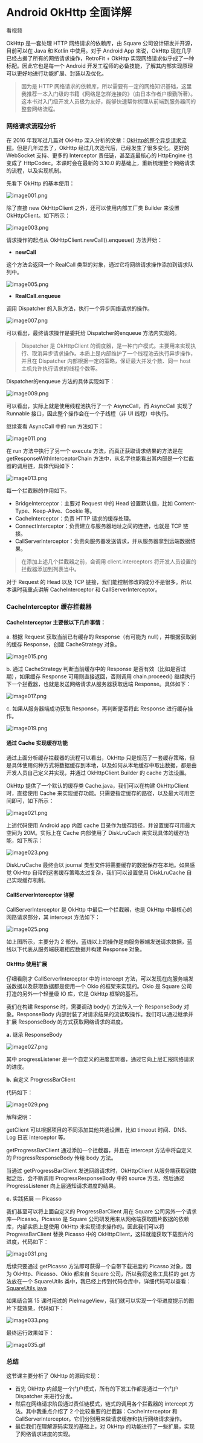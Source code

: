 

# Android OkHttp 全面详解

 

看视频

OkHttp 是一套处理 HTTP 网络请求的依赖库，由 Square 公司设计研发并开源，目前可以在 Java 和 Kotlin 中使用。对于 Android App 来说，OkHttp 现在几乎已经占据了所有的网络请求操作，RetroFit + OkHttp 实现网络请求似乎成了一种标配。因此它也是每一个 Android 开发工程师的必备技能，了解其内部实现原理可以更好地进行功能扩展、封装以及优化。

> 因为是 HTTP 网络请求的依赖库，所以需要有一定的网络知识基础，这里我推荐一本入门级的书籍《网络是怎样连接的》（由日本作者户根勤所著）。这本书对入门级开发人员极为友好，能够快速帮你梳理从前端到服务器间的整套网络流程。

### 网络请求流程分析

在 2016 年我写过几篇对 OkHttp 深入分析的文章：[OkHttp的整个异步请求流程](https://blog.csdn.net/zxm317122667/article/details/53202110)。但是几年过去了，OkHttp 经过几次迭代后，已经发生了很多变化。更好的 WebSocket 支持、更多的 Interceptor 责任链，甚至连最核心的 HttpEngine 也变成了 HttpCodec。本课时会在最新的 3.10.0 的基础上，重新梳理整个网络请求的流程，以及实现机制。

先看下 OkHttp 的基本使用：

![image001.png](https://s0.lgstatic.com/i/image/M00/0D/2B/Ciqc1F7Dk-eAItVSAADuEPXjYPo944.png)

除了直接 new OkHttpClient 之外，还可以使用内部工厂类 Builder 来设置 OkHttpClient。如下所示：

![image003.png](https://s0.lgstatic.com/i/image/M00/0D/2B/Ciqc1F7Dk--AZk_0AADHHDXvjvc960.png)

请求操作的起点从 OkHttpClient.newCall().enqueue() 方法开始：

- **newCall**

这个方法会返回一个 RealCall 类型的对象，通过它将网络请求操作添加到请求队列中。

![image005.png](https://s0.lgstatic.com/i/image/M00/0D/2B/Ciqc1F7Dk_mAeO5DAABcf9D4khg568.png)

- **RealCall.enqueue**

调用 Dispatcher 的入队方法，执行一个异步网络请求的操作。

![image007.png](https://s0.lgstatic.com/i/image/M00/0D/2B/Ciqc1F7DlACAZ0ypAAD7tUY7Aps196.png)

可以看出，最终请求操作是委托给 Dispatcher的enqueue 方法内实现的。

> Dispatcher 是 OkHttpClient 的调度器，是一种门户模式。主要用来实现执行、取消异步请求操作。本质上是内部维护了一个线程池去执行异步操作，并且在 Dispatcher 内部根据一定的策略，保证最大并发个数、同一 host 主机允许执行请求的线程个数等。

Dispatcher的enqueue 方法的具体实现如下：

![image009.png](https://s0.lgstatic.com/i/image/M00/0D/2B/Ciqc1F7DlAeAY_UjAADrZmzFV74873.png)

可以看出，实际上就是使用线程池执行了一个 AsyncCall，而 AsyncCall 实现了 Runnable 接口，因此整个操作会在一个子线程（非 UI 线程）中执行。

继续查看 AsyncCall 中的 run 方法如下：

![image011.png](https://s0.lgstatic.com/i/image/M00/0D/2B/Ciqc1F7DlA-AXkBNAAPgqEik5MY052.png)

在 run 方法中执行了另一个 execute 方法，而真正获取请求结果的方法是在 getResponseWithInterceptorChain 方法中，从名字也能看出其内部是一个拦截器的调用链，具体代码如下：

![image013.png](https://s0.lgstatic.com/i/image/M00/0D/2B/Ciqc1F7DlBqAHUznAAJGJV3xQJg366.png)

每一个拦截器的作用如下。

- BridgeInterceptor：主要对 Request 中的 Head 设置默认值，比如 Content-Type、Keep-Alive、Cookie 等。
- CacheInterceptor：负责 HTTP 请求的缓存处理。
- ConnectInterceptor：负责建立与服务器地址之间的连接，也就是 TCP 链接。
- CallServerInterceptor：负责向服务器发送请求，并从服务器拿到远端数据结果。

> 在添加上述几个拦截器之前，会调用 client.interceptors 将开发人员设置的拦截器添加到列表当中。

对于 Request 的 Head 以及 TCP 链接，我们能控制修改的成分不是很多。所以本课时我重点讲解 CacheInterceptor 和 CallServerInterceptor。

### CacheInterceptor 缓存拦截器

#### CacheInterceptor 主要做以下几件事情：

a. 根据 Request 获取当前已有缓存的 Response（有可能为 null），并根据获取到的缓存 Response，创建 CacheStrategy 对象。

![image015.png](https://s0.lgstatic.com/i/image/M00/0D/37/CgqCHl7DlCOAdC6cAAEawroM0Uo610.png)

b. 通过 CacheStrategy 判断当前缓存中的 Response 是否有效（比如是否过期），如果缓存 Response 可用则直接返回，否则调用 chain.proceed() 继续执行下一个拦截器，也就是发送网络请求从服务器获取远端 Response。具体如下：

![image017.png](https://s0.lgstatic.com/i/image/M00/0D/37/CgqCHl7DlCuAWirnAAITtFPlLeA709.png)

c. 如果从服务器端成功获取 Response，再判断是否将此 Response 进行缓存操作。

![image019.png](https://s0.lgstatic.com/i/image/M00/0D/37/CgqCHl7DlDKAXXltAAG2Dz3ktBs683.png)

#### 通过 Cache 实现缓存功能

通过上面分析缓存拦截器的流程可以看出，OkHttp 只是规范了一套缓存策略，但是具体使用何种方式将数据缓存到本地，以及如何从本地缓存中取出数据，都是由开发人员自己定义并实现，并通过 OkHttpClient.Builder 的 cache 方法设置。

OkHttp 提供了一个默认的缓存类 Cache.java，我们可以在构建 OkHttpClient 时，直接使用 Cache 来实现缓存功能。只需要指定缓存的路径，以及最大可用空间即可，如下所示：

![image021.png](https://s0.lgstatic.com/i/image/M00/0D/37/CgqCHl7DlDuAbKKmAACUEzX0A2k986.png)

上述代码使用 Android app 内置 cache 目录作为缓存路径，并设置缓存可用最大空间为 20M。实际上在 Cache 内部使用了 DiskLruCach 来实现具体的缓存功能，如下所示：

![image023.png](https://s0.lgstatic.com/i/image/M00/0D/37/CgqCHl7DlEKAfkCcAADcFHFhEIE069.png)

DiskLruCache 最终会以 journal 类型文件将需要缓存的数据保存在本地。如果感觉 OkHttp 自带的这套缓存策略太过复杂，我们可以设置使用 DiskLruCache 自己实现缓存机制。

#### CallServerInterceptor 详解

CallServerInterceptor 是 OkHttp 中最后一个拦截器，也是 OkHttp 中最核心的网路请求部分，其 intercept 方法如下：

![image025.png](https://s0.lgstatic.com/i/image/M00/0D/37/CgqCHl7DlEyAAYQ5AANbdjxrvDk061.png)

如上图所示，主要分为 2 部分。蓝线以上的操作是向服务器端发送请求数据，蓝线以下代表从服务端获取相应数据并构建 Response 对象。

#### OkHttp 使用扩展

仔细看刚才 CallServerInterceptor 中的 intercept 方法，可以发现在向服务端发送数据以及获取数据都是使用一个 Okio 的框架来实现的。Okio 是 Square 公司打造的另外一个轻量级 IO 库，它是 OkHttp 框架的基石。

我们在构建 Response 时，需要调动 body() 方法传入一个 ResponseBody 对象。ResponseBody 内部封装了对请求结果的流读取操作。我们可以通过继承并扩展 ResponseBody 的方式获取网络请求的进度。

**a.** 继承 ResponseBody

![image027.png](https://s0.lgstatic.com/i/image/M00/0D/38/CgqCHl7DlFiAfsCnAANPz4157cU538.png)

其中 progressListener 是一个自定义的进度监听器，通过它向上层汇报网络请求的进度。

**b.** 自定义 ProgressBarClient

代码如下：

![image029.png](https://s0.lgstatic.com/i/image/M00/0D/2C/Ciqc1F7DlGCADNj3AAJmGXwuBs4793.png)

解释说明：

getClient 可以根据项目的不同添加其他共通设置，比如 timeout 时间、DNS、Log 日志 interceptor 等。

getProgressBarClient 通过添加一个拦截器，并且在 intercept 方法中将自定义的 ProgressResponseBody 传给 body 方法。

当通过 getProgressBarClient 发送网络请求时，OkHttpClient 从服务端获取到数据之后，会不断调用 ProgressResponseBody 中的 source 方法，然后通过 ProgressListener 向上层通知请求进度的结果。

**c.** 实践拓展 — Picasso

我们甚至可以将上面自定义的 ProgressBarClient 用在 Square 公司另外一个请求库—Picasso。Picasso 是 Square 公司研发用来从网络端获取图片数据的依赖库，内部实质上是使用 OkHttp 来实现请求操作的。因此我们可以将 ProgressBarClient 替换 Picasso 中的 OkHttpClient，这样就能获取下载图片的进度，代码如下：

![image031.png](https://s0.lgstatic.com/i/image/M00/0D/2C/Ciqc1F7DlGqAAo5gAAD01zTM0Cg633.png)

后续只要通过 getPicasso 方法即可获得一个自带下载进度的 Picasso 对象，因为 OkHttp、Picasso、Okio 都来自 Square 公司，所以我将这些工具栏的 get 方法放在一个 SquareUtils 类中，我已经上传到代码仓库中，详细代码可以查看：[SquareUtils.java](https://github.com/McoyJiang/LagouAndroidShare/blob/master/course17_OkHttp/SquareUtils.java)

如果结合第 15 课时用过的 PieImageView，我们就可以实现一个带进度提示的图片下载效果，代码如下：

![image033.png](https://s0.lgstatic.com/i/image/M00/0D/38/CgqCHl7DlHKAWCgpAAECSW93DuE778.png)

最终运行效果如下：

![image035.gif](https://s0.lgstatic.com/i/image/M00/0D/2C/Ciqc1F7DlH-AKnYgACIcXjP9IHk410.gif)

### 总结

这节课主要分析了 OkHttp 的源码实现：

- 首先 OkHttp 内部是一个门户模式，所有的下发工作都是通过一个门户 Dispatcher 来进行分发。
- 然后在网络请求阶段通过责任链模式，链式的调用各个拦截器的 intercept 方法。其中我重点介绍了 2 个比较重要的拦截器：CacheInterceptor 和 CallServerInterceptor。它们分别用来做请求缓存和执行网络请求操作。
- 最后我们在理解源码实现的基础上，对 OkHttp 的功能进行了一些扩展，实现了网络请求进度的实现。